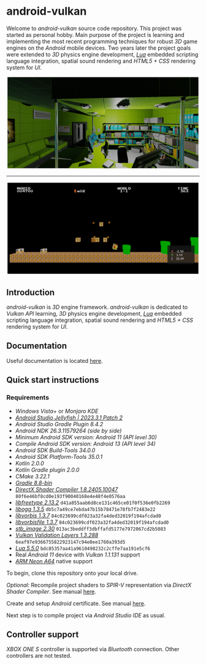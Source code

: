 # android-vulkan

Welcome to _android-vulkan_ source code repository. This project was started as personal hobby. Main purpose of the project is learning and implementing the most recent programming techniques for robust _3D_ game engines on the _Android_ mobile devices. Two years later the project goals were extended to _3D_ physics engine development, [_Lua_](https://en.wikipedia.org/wiki/Lua_(programming_language)) embedded scripting language integration, spatial sound rendering and _HTML5 + CSS_ rendering system for _UI_.

<img src="./docs/images/preview.png"/>

---

<img src="./docs/images/preview-002.png"/>


## Introduction

_android-vulkan_ is _3D_ engine framework. _android-vulkan_ is dedicated to _Vulkan API_ learning, _3D_ physics engine development, [_Lua_](https://en.wikipedia.org/wiki/Lua_(programming_language)) embedded scripting language integration, spatial sound rendering and _HTML5 + CSS_ rendering system for _UI_.

## Documentation

Useful documentation is located [here](docs/documentation.md).

## Quick start instructions

### Requirements

* _Windows Vista_+ or _Monjaro KDE_
* [_Android Studio Jellyfish | 2023.3.1 Patch 2_](https://developer.android.com/studio)
* _Android Studio Gradle Plugin 8.4.2_
* _Android NDK 26.3.11579264 (side by side)_
* _Minimum _Android SDK_ version: Android 11 (API level 30)_
* _Compile _Android SDK_ version: Android 13 (API level 34)_
* _Android SDK Build-Tools 34.0.0_
* _Android SDK Platform-Tools 35.0.1_
* _Kotlin 2.0.0_
* _Kotlin Gradle plugin 2.0.0_
* _CMake 3.22.1_
* [_Gradle 8.8-bin_](https://services.gradle.org/distributions/)
* [_DirectX Shader Compiler 1.8.2405.10047_](https://github.com/microsoft/DirectXShaderCompiler) `80f6e46bf8cd0e193f90040168e4e48f4e0576aa`
* [_libfreetype 2.13.2_](https://gitlab.freedesktop.org/freetype/freetype) `d41a855aab6d8ce131c465ce01f0f536e0fb2269`
* [_libogg 1.3.5_](https://gitlab.xiph.org/xiph/ogg) `db5c7a49ce7ebda47b15b78471e78fb7f2483e22`
* [_libvorbis 1.3.7_](https://gitlab.xiph.org/xiph/vorbis) `84c023699cdf023a32fa4ded32019f194afcdad0`
* [_libvorbisfile 1.3.7_](https://gitlab.xiph.org/xiph/vorbis) `84c023699cdf023a32fa4ded32019f194afcdad0`
* [_stb_image 2.30_](https://github.com/nothings/stb) `013ac3beddff3dbffafd5177e7972067cd2b5083`
* [_Vulkan Validation Layers 1.3.288_](https://github.com/KhronosGroup/Vulkan-ValidationLayers) `6eaf97e9366755822923147c94e0ee1760a393d5`
* [_Lua 5.5.0_](https://github.com/lua/lua) `bdc85357aa41a9610498232c2cffe7aa191e5cf6`
* Real _Android 11_ device with _Vulkan 1.1.131_ support
* [_ARM Neon A64_](https://developer.arm.com/architectures/instruction-sets/simd-isas/neon/neon-programmers-guide-for-armv8-a/introducing-neon-for-armv8-a) native support

To begin, clone this repository onto your local drive.

_Optional_: Recompile project shaders to _SPIR-V_ representation via _DirectX Shader Compiler_. See manual [here](docs/shader-compilation.md).

Create and setup _Android_ certificate. See manual [here](docs/release-build.md).

Next step is to compile project via _Android Studio IDE_ as usual.

## Controller support

_XBOX ONE S_ controller is supported via _Bluetooth_ connection. Other controllers are not tested.
